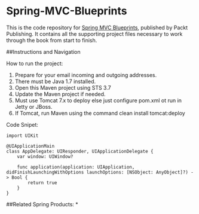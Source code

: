 # Spring-MVC-Blueprints

This is the code repository for [Spring MVC Blueprints](https://www.packtpub.com/application-development/spring-mvc-blueprints?utm_source=github&utm_medium=repository&utm_campaign=9781785888274), published by Packt Publishing. It contains all the supporting project files necessary to work through the book from start to finish.

##Instructions and Navigation

How to run the project:
   1. Prepare for your email incoming and outgoing addresses.
   2. There must be Java 1.7 installed. 
   3. Open this Maven project using STS 3.7
   4. Update the Maven project if needed.
   5. Must use Tomcat 7.x to deploy else just configure pom.xml ot run in Jetty or JBoss.
   6. If Tomcat, run Maven using the command clean install tomcat:deploy

Code Snipet:
```
import UIKit

@UIApplicationMain
class AppDelegate: UIResponder, UIApplicationDelegate {
    var window: UIWindow?
    
    func application(application: UIApplication, didFinishLaunchingWithOptions launchOptions: [NSObject: AnyObject]?) -> Bool {
        return true
    }
}
```

##Related Spring Products:
* 
